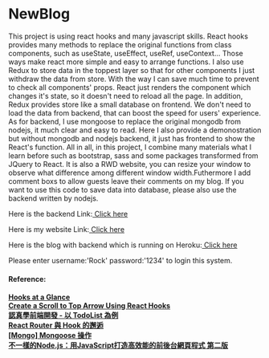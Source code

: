# NewBlog

This project is using react hooks and many javascript skills. React hooks provides many methods to replace the original functions from class components, such as useState, useEffect, useRef, useContext... Those ways make react more simple and easy to arrange functions. I also use Redux to store data in the toppest layer so that for other components I just withdraw the data from store. With the way I can save much time to prevent to check all components' props. React just renders the component which changes it's state, so it doesn't need to reload all the page. In addition, Redux provides store like a small database on frontend. We don't need to load the data from backend, that can boost the speed for users' experience. As for backend, I use mongoose to replace the original mongodb from nodejs, it much clear and easy to read. Here I also provide a demonostration but without mongodb and nodejs backend, it just has frontend to show the React's function. All in all, in this project, I combine many materials what I learn before such as bootstrap, sass and some packages transformed from JQuery to React. It is also a RWD website, you can resize your window to observe what difference among different window width.Futhermore I add comment boxs to allow guests leave their comments on my blog. If you want to use this code to save data into database, please also use the backend written by nodejs. 
<p>Here is the backend Link:<a href="https://github.com/xiu43317/blogserver"> Click here</a></p>
<p>Here is my website Link:<a href="https://rockchang.000webhostapp.com/testweb/#/"> Click here</a></p>
<p>Here is the blog with backend which is running on Heroku:<a href="https://rockchang.000webhostapp.com/newblog/#/"> Click here</a></p>
<p>Please enter username:'Rock'  password:'1234' to login this system.</p>
<h4>Reference:<h4/>
<a href="https://reactjs.org/docs/hooks-overview.html">Hooks at a Glance</a><br>
<a href="https://medium.com/better-programming/create-a-scroll-to-top-arrow-using-react-hooks-18586890fedc">
  Create a Scroll to Top Arrow Using React Hooks</a><br>
<a href="https://ithelp.ithome.com.tw/users/20105814/ironman/2049">認真學前端開發 - 以 TodoList 為例</a><br>
<a href="https://tomchen60317.github.io/2020/01/22/react/React-Router-%E8%88%87-Hook-%E9%82%82%E9%80%85-2/">React Router 與 Hook 的邂逅<a/><br>
<a href="https://pjchender.github.io/2018/12/09/mongo-mongoose-%E6%93%8D%E4%BD%9C/">[Mongo] Mongoose 操作</a><br>
<a href="https://www.kingstone.com.tw/basic/2013120355064/">不一樣的Node.js：用JavaScript打造高效能的前後台網頁程式 第二版<a/>
